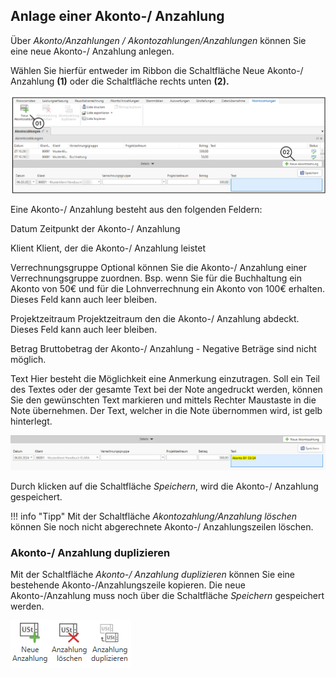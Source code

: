 ## Anlage einer Akonto-/ Anzahlung

Über *Akonto/Anzahlungen / Akontozahlungen/Anzahlungen* können Sie eine
neue Akonto-/ Anzahlung anlegen.

Wählen Sie hierfür entweder im Ribbon die Schaltfläche Neue Akonto-/
Anzahlung **(1)** oder die Schaltfläche rechts unten **(2).**


![](<img/image248.png>)

Eine Akonto-/ Anzahlung besteht aus den folgenden Feldern:

Datum Zeitpunkt der Akonto-/ Anzahlung

Klient Klient, der die Akonto-/ Anzahlung leistet

Verrechnungsgruppe Optional können Sie die Akonto-/ Anzahlung einer
Verrechnungsgruppe zuordnen. Bsp. wenn Sie für die Buchhaltung ein
Akonto von 50€ und für die Lohnverrechnung ein Akonto von 100€
erhalten. Dieses Feld kann auch leer bleiben.

Projektzeitraum Projektzeitraum den die Akonto-/ Anzahlung abdeckt.
Dieses Feld kann auch leer bleiben.

Betrag Bruttobetrag der Akonto-/ Anzahlung - Negative Beträge sind
nicht möglich.

Text Hier besteht die Möglichkeit eine Anmerkung einzutragen. Soll ein
Teil des Textes oder der gesamte Text bei der Note angedruckt werden,
können Sie den gewünschten Text markieren und mittels Rechter
Maustaste in die Note übernehmen. Der Text, welcher in die Note
übernommen wird, ist gelb hinterlegt.


![](<img/image249.png>)

Durch klicken auf die Schaltfläche *Speichern*, wird die Akonto-/
Anzahlung gespeichert.

!!! info "Tipp"
    Mit der Schaltfläche *Akontozahlung/Anzahlung löschen* können Sie noch
    nicht abgerechnete Akonto-/ Anzahlungszeilen löschen.

### Akonto-/ Anzahlung duplizieren

Mit der Schaltfläche *Akonto-/ Anzahlung duplizieren* können Sie eine
bestehende Akonto-/Anzahlungszeile kopieren. Die neue Akonto-/Anzahlung
muss noch über die Schaltfläche *Speichern* gespeichert werden.


![](<img/image250.png>)